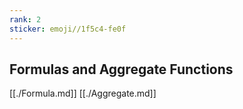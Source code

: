 ```yaml
---
rank: 2
sticker: emoji//1f5c4-fe0f
---
```

## Formulas and Aggregate Functions

[[./Formula.md]]
[[./Aggregate.md]]
